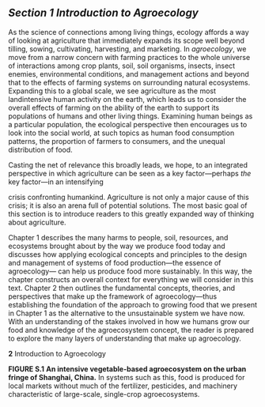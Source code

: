 ## _Section 1_ _Introduction to Agroecology_

As the science of connections among living things, ecology affords a way of looking at agriculture that immediately expands its scope well beyond tilling, sowing, cultivating, harvesting, and marketing. In _agroecology_, we move from a narrow concern with farming practices to the whole universe of interactions among crop plants, soil, soil organisms, insects, insect enemies, environmental conditions, and management actions and beyond that to the effects of farming systems on surrounding natural ecosystems. Expanding this to a global scale, we see agriculture as the most landintensive human activity on the earth, which leads us to consider the overall effects of farming on the ability of the earth to support its populations of humans and other living things. Examining human beings as a particular population, the ecological perspective then encourages us to look into the social world, at such topics as human food consumption patterns, the proportion of farmers to consumers, and the unequal distribution of food.

Casting the net of relevance this broadly leads, we hope, to an integrated perspective in which agriculture can be seen as a key factor—perhaps _the_ key factor—in an intensifying

crisis confronting humankind. Agriculture is not only a major cause of this crisis; it is also an arena full of potential solutions. The most basic goal of this section is to introduce readers to this greatly expanded way of thinking about agriculture.

Chapter 1 describes the many harms to people, soil, resources, and ecosystems brought about by the way we produce food today and discusses how applying ecological concepts and principles to the design and management of systems of food production—the essence of agroecology— can help us produce food more sustainably. In this way, the chapter constructs an overall context for everything we will consider in this text. Chapter 2 then outlines the fundamental concepts, theories, and perspectives that make up the framework of agroecology—thus establishing the foundation of the approach to growing food that we present in Chapter 1 as the alternative to the unsustainable system we have now. With an understanding of the stakes involved in how we humans grow our food and knowledge of the agroecosystem concept, the reader is prepared to explore the many layers of understanding that make up agroecology.

**2** Introduction to Agroecology

**FIGURE S.1** **An intensive vegetable-based agroecosystem on the urban fringe of Shanghai, China.** In systems such as this, food is produced for local markets without much of the fertilizer, pesticides, and machinery characteristic of large-scale, single-crop agroecosystems.
